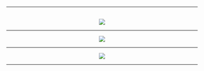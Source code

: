 <hr>
<p align="center">
  <br>
  <img src="https://readme-typing-svg.herokuapp.com?color=%23F70000&lines=GNU%2FLinux+%3C3&center=true">
</p>
<hr>
<p align="center">
  <img src="https://github-readme-stats.vercel.app/api?username=K1llf0rce&show_icons=true&theme=tokyonight">
</p>
<hr>
<p align="center">
  <img src="https://github-readme-stats.vercel.app/api/top-langs/?username=K1llf0rce&theme=tokyonight">
</p>
<hr>

